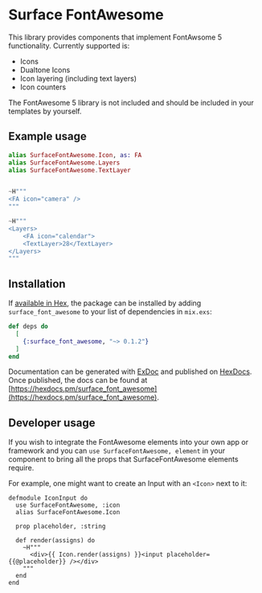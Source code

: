 # Surface FontAwesome

This library provides components that implement FontAwsome 5 functionality. Currently supported is:

-   Icons
-   Dualtone Icons
-   Icon layering (including text layers)
-   Icon counters

The FontAwesome 5 library is not included and should be included in your templates by yourself.

## Example usage

```elixir
alias SurfaceFontAwesome.Icon, as: FA
alias SurfaceFontAwesome.Layers
alias SurfaceFontAwesome.TextLayer


~H"""
<FA icon="camera" />
"""

~H"""
<Layers>
    <FA icon="calendar">
    <TextLayer>28</TextLayer>
</Layers>
"""
```

## Installation

If [available in Hex](https://hex.pm/docs/publish), the package can be installed
by adding `surface_font_awesome` to your list of dependencies in `mix.exs`:

```elixir
def deps do
  [
    {:surface_font_awesome, "~> 0.1.2"}
  ]
end
```

Documentation can be generated with [ExDoc](https://github.com/elixir-lang/ex_doc)
and published on [HexDocs](https://hexdocs.pm). Once published, the docs can
be found at [https://hexdocs.pm/surface_font_awesome](https://hexdocs.pm/surface_font_awesome).

## Developer usage

If you wish to integrate the FontAwesome elements into your own app or framework and you can `use SurfaceFontAwesome, element` in your component to
bring all the props that SurfaceFontAwesome elements require.

For example, one might want to create an Input with an `<Icon>` next to it:

```
defmodule IconInput do
  use SurfaceFontAwesome, :icon
  alias SurfaceFontAwesome.Icon

  prop placeholder, :string

  def render(assigns) do
    ~H"""
      <div>{{ Icon.render(assigns) }}<input placeholder={{@placeholder}} /></div>
    """
  end
end
```
